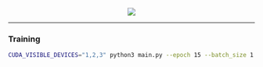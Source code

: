 <p align="center">
  <img src="https://user-images.githubusercontent.com/67547213/197374538-6ae342ff-abde-48fd-9603-afacbdfe304a.png">
</p>

-------------

### Training
```bash
CUDA_VISIBLE_DEVICES="1,2,3" python3 main.py --epoch 15 --batch_size 1 --nb_classes 20 --data_path /home/anhducnguyen/pascal_2007 --train_csv_path /home/anhducnguyen/pascal_2007/multihot_train.csv --test_csv_path /home/anhducnguyen/pascal_2007/multihot_test.csv
```
